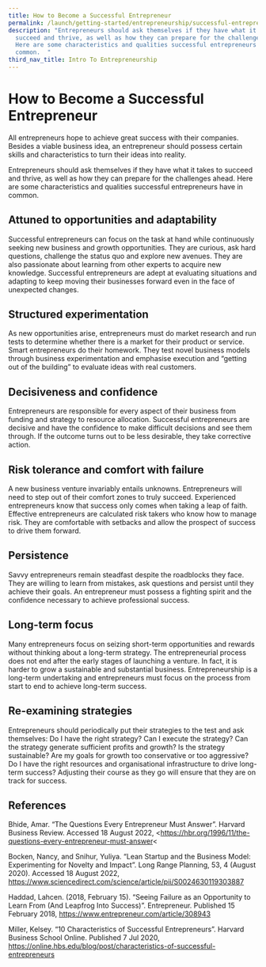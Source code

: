 ```yaml
---
title: How to Become a Successful Entrepreneur
permalink: /launch/getting-started/entrepreneurship/successful-entrepreneur/
description: "Entrepreneurs should ask themselves if they have what it takes to
  succeed and thrive, as well as how they can prepare for the challenges ahead.
  Here are some characteristics and qualities successful entrepreneurs have in
  common.  "
third_nav_title: Intro To Entrepreneurship
---
```


# How to Become a Successful Entrepreneur 

All entrepreneurs hope to achieve great success with their companies. Besides a viable business idea, an entrepreneur should possess certain skills and characteristics to turn their ideas into reality.  

Entrepreneurs should ask themselves if they have what it takes to succeed and thrive, as well as how they can prepare for the challenges ahead. Here are some characteristics and qualities successful entrepreneurs have in common.  


## Attuned to opportunities and adaptability  

Successful entrepreneurs can focus on the task at hand while continuously seeking new business and growth opportunities. They are curious, ask hard questions, challenge the status quo and explore new avenues. They are also passionate about learning from other experts to acquire new knowledge. Successful entrepreneurs are adept at evaluating situations and adapting to keep moving their businesses forward even in the face of unexpected changes.  

 

## Structured experimentation  

As new opportunities arise, entrepreneurs must do market research and run tests to determine whether there is a market for their product or service. Smart entrepreneurs do their homework. They test novel business models through business experimentation and emphasise execution and “getting out of the building” to evaluate ideas with real customers.  

 

## Decisiveness and confidence  

Entrepreneurs are responsible for every aspect of their business from funding and strategy to resource allocation. Successful entrepreneurs are decisive and have the confidence to make difficult decisions and see them through. If the outcome turns out to be less desirable, they take corrective action.  

 

## Risk tolerance and comfort with failure 

A new business venture invariably entails unknowns. Entrepreneurs will need to step out of their comfort zones to truly succeed. Experienced entrepreneurs know that success only comes when taking a leap of faith. Effective entrepreneurs are calculated risk takers who know how to manage risk. They are comfortable with setbacks and allow the prospect of success to drive them forward.  

 

## Persistence 

Savvy entrepreneurs remain steadfast despite the roadblocks they face. They are willing to learn from mistakes, ask questions and persist until they achieve their goals. An entrepreneur must possess a fighting spirit and the confidence necessary to achieve professional success.  

 

## Long-term focus 

Many entrepreneurs focus on seizing short-term opportunities and rewards without thinking about a long-term strategy. The entrepreneurial process does not end after the early stages of launching a venture. In fact, it is harder to grow a sustainable and substantial business. Entrepreneurship is a long-term undertaking and entrepreneurs must focus on the process from start to end to achieve long-term success.  

 

## Re-examining strategies  

Entrepreneurs should periodically put their strategies to the test and ask themselves: Do I have the right strategy? Can I execute the strategy? Can the strategy generate sufficient profits and growth? Is the strategy sustainable? Are my goals for growth too conservative or too aggressive? Do I have the right resources and organisational infrastructure to drive long-term success? Adjusting their course as they go will ensure that they are on track for success. 

 

 

 

## References  

 

Bhide, Amar. “The Questions Every Entrepreneur Must Answer”. Harvard Business Review. Accessed 18 August 2022, <https://hbr.org/1996/11/the-questions-every-entrepreneur-must-answer<

 

Bocken, Nancy, and Snihur, Yuliya. “Lean Startup and the Business Model: Experimenting for Novelty and Impact”. Long Range Planning, 53, 4 (August 2020). Accessed 18 August 2022, <https://www.sciencedirect.com/science/article/pii/S0024630119303887> 

 

Haddad, Lahcen. (2018, February 15). “Seeing Failure as an Opportunity to Learn From (And Leapfrog Into Success)”. Entrepreneur. Published 15 February 2018, <https://www.entrepreneur.com/article/308943>   

 

Miller, Kelsey. “10 Characteristics of Successful Entrepreneurs”. Harvard Business School Online. Published 7 Jul 2020, <https://online.hbs.edu/blog/post/characteristics-of-successful-entrepreneurs> 